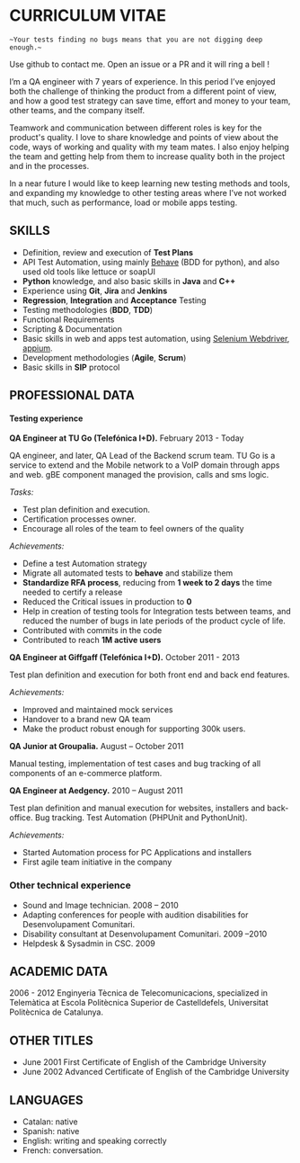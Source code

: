 # CURRICULUM VITAE

`~Your tests finding no bugs means that you are not digging deep enough.~`

Use github to contact me. Open an issue or a PR and it will ring a bell !

I’m a QA engineer with 7 years of experience. In this period I’ve enjoyed both the challenge of thinking the product from a different point of view, and how a good test strategy can save time, effort and money to your team, other teams, and the company itself. 

Teamwork and communication between different roles is key for the product's quality. I love to share knowledge and points of view about the code, ways of working and quality with my team mates. I also enjoy helping the team and getting help from them to increase quality both in the project and in the processes. 

In a near future I would like to keep learning new testing methods and tools, and expanding my knowledge to other testing areas where I’ve not worked that much, such as performance, load or mobile apps testing.

## SKILLS
 
 * Definition, review and execution of **Test Plans**
 * API Test Automation, using mainly [Behave](https://github.com/beahve) (BDD for python), and also used old tools like lettuce or soapUI
 * **Python** knowledge, and also basic skills in **Java** and **C++**
 * Experience using **Git**, **Jira** and **Jenkins**
 * **Regression**, **Integration** and **Acceptance** Testing
 * Testing methodologies (**BDD**, **TDD**)
 * Functional Requirements
 * Scripting & Documentation 
 * Basic skills in web and apps test automation, using [Selenium Webdriver](http://www.seleniumhq.org/projects/webdriver/), [appium](https://github.com/appium).
 * Development methodologies (**Agile**, **Scrum**) 
 * Basic skills in **SIP** protocol
 
## PROFESSIONAL DATA

#### Testing experience

**QA Engineer at TU Go (Telefónica I+D).** February 2013 - Today 

QA engineer, and later, QA Lead of the Backend scrum team. TU Go is a service to extend and the Mobile network to a VoIP domain through apps and web. gBE component managed the provision, calls and sms logic.

*Tasks:*
 * Test plan definition and execution.
 * Certification processes owner.
 * Encourage all roles of the team to feel owners of the quality

*Achievements:*
 * Define a test Automation strategy
 * Migrate all automated tests to **behave** and stabilize them
 * **Standardize RFA process**,  reducing from **1 week to 2 days** the time needed to certify a release
 * Reduced the Critical issues in production to **0**
 * Help in creation of testing tools for Integration tests between teams, and reduced the number of bugs in late periods of the product cycle of life.
 * Contributed with commits in the code
 * Contributed to reach **1M active users**


**QA Engineer at Giffgaff (Telefónica I+D).** October 2011 - 2013	

Test plan definition and execution for both front end and back end features. 

*Achievements:*
 * Improved and maintained mock services
 * Handover to a brand new QA team 
 * Make the product robust enough for supporting 300k users.

**QA Junior at Groupalia.** August – October 2011	

Manual testing, implementation of test cases and bug tracking of all components of an e-commerce platform.

**QA Engineer at Aedgency.** 2010 – August 2011	

Test plan definition and manual execution for websites, installers and back-office. Bug tracking. Test Automation (PHPUnit and PythonUnit).

*Achievements:*
 * Started Automation process for PC Applications and installers
 * First agile team initiative in the company

### Other technical experience

 * Sound and Image technician. 2008 – 2010
 * Adapting conferences for people with audition disabilities for Desenvolupament Comunitari.
 * Disability consultant at Desenvolupament Comunitari. 2009 –2010
 * Helpdesk & Sysadmin in CSC. 2009		
	

## ACADEMIC DATA

2006 - 2012	Enginyeria Tècnica de Telecomunicacions, specialized in Telemàtica at Escola Politècnica Superior de Castelldefels,  Universitat Politècnica de Catalunya.


## OTHER TITLES

 * June 2001	First Certificate of English of the Cambridge University
 * June 2002	Advanced Certificate of English of the Cambridge University


## LANGUAGES 

* Catalan: 	native
* Spanish: 	native
* English: 	writing and speaking correctly
* French:	conversation.
